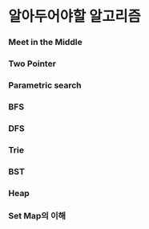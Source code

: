# 알아두어야할 알고리즘
### Meet in the Middle
### Two Pointer
### Parametric search
### BFS
### DFS
### Trie
### BST
### Heap
### Set Map의 이해
